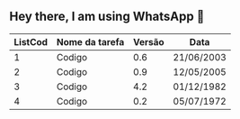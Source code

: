 ## Hey there, I am using WhatsApp 👋</h2>

ListCod|Nome da tarefa|Versão|Data
---|---|---|---
1|Codigo|0.6|21/06/2003
2|Codigo|0.9|12/05/2005
3|Codigo|4.2|01/12/1982
4|Codigo|0.2|05/07/1972

<!--
**VitorFernando-obamalover0105/VitorFernando-obamalover0105** is a ✨ _special_ ✨ repository because its `README.md` (this file) appears on your GitHub profile.

Atividades para serem feitas:

- 🔭[x] Ligar o computador
- 🌱[x] Esperar
- 👯[x] Colocar o Login
- 🤔[x] Esperar
- 💬[] Esperar mais
- 📫[x] Quase desistir
- 😄[X] O PC explodiu 
- ⚡[]  Amém
-->
